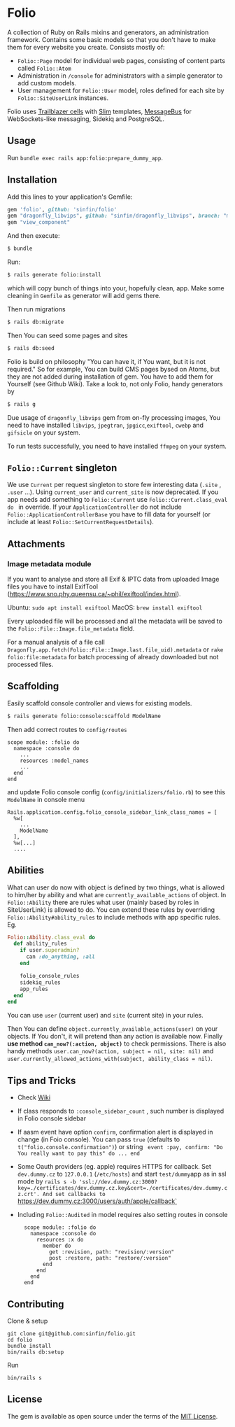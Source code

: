 # Folio

A collection of Ruby on Rails mixins and generators, an administration framework. Contains some basic models so that you don't have to make them for every website you create. Consists mostly of:

+ `Folio::Page` model for individual web pages, consisting of content parts called `Folio::Atom`
+ Administration in `/console` for administrators with a simple generator to add custom models.
+ User management for `Folio::User` model, roles defined for each site by `Folio::SiteUserLink` instances.

Folio uses [Trailblazer cells](https://github.com/trailblazer/cells) with [Slim](http://slim-lang.com/) templates, [MessageBus](https://github.com/discourse/message_bus) for WebSockets-like messaging, Sidekiq and PostgreSQL.

## Usage
Run `bundle exec rails app:folio:prepare_dummy_app`.

## Installation
Add this lines to your application's Gemfile:

```ruby
gem 'folio', github: 'sinfin/folio'
gem "dragonfly_libvips", github: "sinfin/dragonfly_libvips", branch: "more_geometry"
gem "view_component"
```

And then execute:
```bash
$ bundle
```

Run:
```bash
$ rails generate folio:install
```
which will copy bunch of things into your, hopefully clean, app.
Make some cleaning in `Gemfile` as generator will add  gems there.

Then run migrations
```bash
$ rails db:migrate
```

Then You can seed some pages and sites
```bash
$ rails db:seed
```

Folio is build on philosophy "You can have it, if You want, but it is not required."
So for example, You can build CMS pages bysed on Atoms, but they are not added  during installation of gem. You have to add them for Yourself (see Github Wiki).
Take a look to, not only Folio, handy generators by
```bash
$ rails g
```

Due usage of `dragonfly_libvips` gem from on-fly processing images, You need to have installed `libvips`, `jpegtran`, `jpgicc`,`exiftool`, `cwebp` and `gifsicle` on your system.

To run tests successfully, you need to have installed `ffmpeg` on your system.

## `Folio::Current` singleton

We use `Current` per request singleton to store few interesting data (`.site` , `.user` ...).
Using `current_user` and `current_site` is now deprecated.
If you app needs add something to `Folio::Current` use `Folio::Current.class_eval do ` in override.
If your `ApplicationController` do not include `Folio::ApplicationControllerBase` you have to fill data for yourself (or include at least `Folio::SetCurrentRequestDetails`).


## Attachments

### Image metadata module

If you want to analyse and store all Exif & IPTC data from uploaded Image files
you have to install ExifTool (https://www.sno.phy.queensu.ca/~phil/exiftool/index.html).

Ubuntu: `sudo apt install exiftool`
MacOS: `brew install exiftool`

Every uploaded file will be processed and all the metadata will be saved
to the `Folio::File::Image.file_metadata` field.

For a manual analysis of a file call `Dragonfly.app.fetch(Folio::File::Image.last.file_uid).metadata`
or `rake folio:file:metadata` for batch processing of already downloaded but not
 processed files.

## Scaffolding

Easily scaffold console controller and views for existing models.

```bash
$ rails generate folio:console:scaffold ModelName
```
Then add correct routes to `config/routes`
```
scope module: :folio do
  namespace :console do
    ...
    resources :model_names
    ...
  end
end
```
and update Folio console config (`config/initializers/folio.rb`) to see this `ModelName` in console menu
```
Rails.application.config.folio_console_sidebar_link_class_names = [
  %w[
    ...
    ModelName
  ],
  %w[...]
  ....
```

## Abilities
What can user do now with object is defined by two things, what is allowed to him/her by ability and what are `currently_available_actions` of object.
In `Folio::Ability` there are rules what user (mainly based by roles in SiteUserLink) is allowed to do. You can extend these rules by overriding
`Folio::Ability#ability_rules` to include methods with app specific rules. Eg.

```ruby
Folio::Ability.class_eval do
  def ability_rules
    if user.superadmin?
      can :do_anything, :all
    end

    folio_console_rules
    sidekiq_rules
    app_rules
  end
end
```
You can use `user` (current user) and `site` (current site) in your rules.

Then You can define `object.currently_available_actions(user)` on your objects. If You don't, it will pretend than any action is available now.
Finally **use method `can_now?(:action, object)`** to check permissions.
There is also handy methods `user.can_now?(action, subject = nil, site: nil)` and `user.currently_allowed_actions_with(subject, ability_class = nil)`.


## Tips and Tricks
- Check [Wiki](https://github.com/sinfin/folio/wiki)

- If  class responds to `:console_sidebar_count` , such number is displayed in Folio console sidebar
- If aasm event have option `confirm`, confirmation alert is displayed in change (in Foio console). You can pass `true` (defaults to `t("folio.console.confirmation")`) or string ` event :pay, confirm: "Do You really want to pay this" do ... end`

- Some Oauth providers (eg. apple) requires HTTPS for callback. Set `dev.dummy.cz` to `127.0.0.1` (`/etc/hosts`) and start `test/dummy`app as in ssl mode by
  `rails s -b 'ssl://dev.dummy.cz:3000?key=./certificates/dev.dummy.cz.key&cert=./certificates/dev.dummy.cz.crt'. And set callbacks to `https://dev.dummy.cz:3000/users/auth/apple/callback`

- Including `Folio::Audited` in model requires also setting routes in console
  ```
    scope module: :folio do
      namespace :console do
        resources :x do
          member do
            get :revision, path: "revision/:version"
            post :restore, path: "restore/:version"
          end
        end
      end
    end
  ```
## Contributing

Clone & setup

```
git clone git@github.com:sinfin/folio.git
cd folio
bundle install
bin/rails db:setup
```

Run

```
bin/rails s
```

## License
The gem is available as open source under the terms of the [MIT License](http://opensource.org/licenses/MIT).
